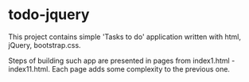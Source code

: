 # todo-jquery

This project contains simple 'Tasks to do' application written with html, jQuery, bootstrap.css.

Steps of building such app are presented in pages from index1.html - index11.html. Each page adds some complexity to the previous one.